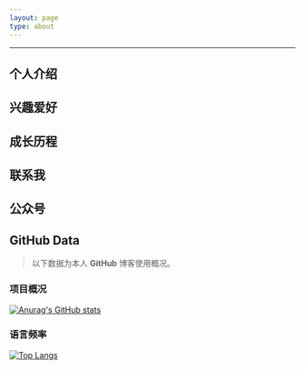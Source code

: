 ```yaml
---
layout: page
type: about
---
```

***

## 个人介绍

## 兴趣爱好

## 成长历程

## 联系我

## 公众号

## GitHub Data
> 以下数据为本人 **GitHub** 博客使用概况。
### 项目概况
[![Anurag's GitHub stats](https://github-readme-stats.vercel.app/api?username=Kerwin0766&show_icons=true&theme=radical)](https://github.com/Kerwin0766/github-readme-stats)

### 语言频率
[![Top Langs](https://github-readme-stats.vercel.app/api/top-langs/?username=Kerwin0766)](https://github.com/Kerwin0766/github-readme-stats&layout=compact)
